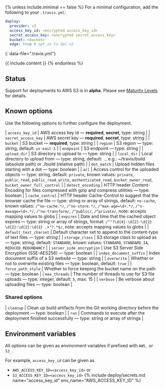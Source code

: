 {% unless include.minimal == false %}
For a minimal configuration, add the following to your `.travis.yml`:

```yaml
deploy:
  provider: s3
  access_key_id: <encrypted access_key_id>
  secret_access_key: <encrypted secret_access_key>
  bucket: <bucket>
  edge: true # opt in to dpl v2
```
{: data-file=".travis.yml"}



{{ include.content }}
{% endunless %}

## Status

Support for deployments to AWS S3 is in **alpha**. Please see [Maturity Levels](/user/deployment-v2#maturity-levels) for details.
## Known options

Use the following options to further configure the deployment.

| `access_key_id` | AWS access key id &mdash; **required**, **secret**, type: string |
| `secret_access_key` | AWS secret key &mdash; **required**, **secret**, type: string |
| `bucket` | S3 bucket &mdash; **required**, type: string |
| `region` | S3 region &mdash; type: string, default: `us-east-1` |
| `endpoint` | S3 endpoint &mdash; type: string |
| `upload_dir` | S3 directory to upload to &mdash; type: string |
| `local_dir` | Local directory to upload from &mdash; type: string, default: `.`, e.g.: ~/travis/build (absolute path) or ./build (relative path) |
| `dot_match` | Upload hidden files starting with a dot &mdash; type: boolean |
| `acl` | Access control for the uploaded objects &mdash; type: string, default: `private`, known values: `private`, `public_read`, `public_read_write`, `authenticated_read`, `bucket_owner_read`, `bucket_owner_full_control` |
| `detect_encoding` | HTTP header Content-Encoding for files compressed with gzip and compress utilities &mdash; type: boolean |
| `cache_control` | HTTP header Cache-Control to suggest that the browser cache the file &mdash; type: string or array of strings, default: `no-cache`, known values: `/^no-cache.*/`, `/^no-store.*/`, `/^max-age=\d+.*/`, `/^s-maxage=\d+.*/`, `/^no-transform/`, `/^public/`, `/^private/`, note: accepts mapping values to globs |
| `expires` | Date and time that the cached object expires &mdash; type: string or array of strings, format: `/^"?\d{4}-\d{2}-\d{2} \d{2}:\d{2}:\d{2} .+"?.*$/`, note: accepts mapping values to globs |
| `default_text_charset` | Default character set to append to the content-type of text files &mdash; type: string |
| `storage_class` | S3 storage class to upload as &mdash; type: string, default: `STANDARD`, known values: `STANDARD`, `STANDARD_IA`, `REDUCED_REDUNDANCY` |
| `server_side_encryption` | Use S3 Server Side Encryption (SSE-AES256) &mdash; type: boolean |
| `index_document_suffix` | Index document suffix of a S3 website &mdash; type: string |
| `overwrite` | Whether or not to overwrite existing files &mdash; type: boolean, default: `true` |
| `force_path_style` | Whether to force keeping the bucket name on the path &mdash; type: boolean |
| `max_threads` | The number of threads to use for S3 file uploads &mdash; type: integer, default: `5`, max: 15 |
| `verbose` | Be verbose about uploading files &mdash; type: boolean |

### Shared options

| `cleanup` | Clean up build artifacts from the Git working directory before the deployment &mdash; type: boolean |
| `run` | Commands to execute after the deployment finished successfully &mdash; type: string or array of strings |

## Environment variables

All options can be given as environment variables if prefixed with `AWS_` or `S3_`.

For example, `access_key_id` can be given as 

* `AWS_ACCESS_KEY_ID=<access_key_id>` or 
* `S3_ACCESS_KEY_ID=<access_key_id>`
{% include deploy/secrets.md name="access_key_id" env_name="AWS_ACCESS_KEY_ID" %}